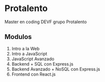 # Protalento
Master en coding DEVF grupo Protalento

## Modulos

1. Intro a la Web
2. Intro a JavaScript
3. JavaScript Avanzado
4. Backend + SQL con Express.js
5. Backend Avanzado + NoSQL con Express.js
6. Frontend con React.js
